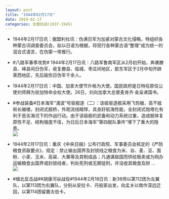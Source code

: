 ```yaml
---
layout: post
title: "1944年02月17日"
date: 2019-02-17
categories: 全面抗战(1937-1945)
---
```


<meta name="referrer" content="no-referrer" />

- 1944年2月17日讯：据盟利社讯：伪满日军为加紧对蒙古文化侵略，特组织各种蒙古词调查委员会，拟以日语为根据，将现行各种蒙古语“整理”成为统一的混合式语言，在伪蒙一带推行。 

- #八路军春季攻势# 1944年2月17日讯：八路军鲁南军区从2月初开始，奔袭滕县、峄县间日伪军，收复滕县、临城、枣庄间地区，胶东军区于2月中旬开辟莱西地区，先后毙伤日伪军千余人。 

- 1944年2月17日讯：中国、加拿大使节升格为大使。国民政府是日特任原任公使刘师舜为驻加特命全权大使。26日，刘向加拿大总督麦肯齐·金呈递国书。 

- #参战装备#日本海军“浦波”号驱舰逐（二）：该级驱逐舰采用飞剪艏，高干舷和长艏楼，封闭式舰桥，外观流线精悍，具良好航海性能，全封闭式炮塔化有利于恶劣海况下的作战行动。由于该级舰的武备和动力系统过重，造成舰体复原性不足、结构强度不佳，为日后日本海军“第四舰队事件”埋下了重大的隐患。 <br/><img src="https://wx4.sinaimg.cn/large/aca367d8ly1g096w9vyofj20dc0a075v.jpg" />

- 1944年2月17日讯：重庆《中央日报》公布行政院、军事委员会核定的《严防粮食资敌要点》，规定：禁止输出国界及封锁线之粮食为米、谷、麦、豆、面粉、小麦、玉米、高粱、大粟等及其制成品；凡通谋敌国而供给贩卖或为购办运输粮食出国界或封锁线者，判处死刑或无期徒刑，并没收其粮食及财 ... <br/><img src="https://wx2.sinaimg.cn/large/aca367d8ly1g093g7j3uwj20c80900sr.jpg" />

- #缅北反击战##胡康河谷战役#1944年2月18日讯：新38师以第112团为左翼队，以第113团为右翼队，分别从安拉卡、丹般家出发，向孟关以南作深远迂回，以第114团留置太伯卡。 

